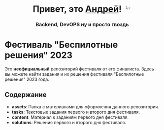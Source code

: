 <h1 align="center">
  Привет, это <a href="tapy.me/krojiak" target="_blank">Андрей</a>! 
  <img src="assets/krojiak-face.gif" height="26"/>
</h1>
<h3 align="center">Backend, DevOPS ну и просто гвоздь</h3>

<h1>Фестиваль "Беспилотные решения" 2023</h1>
    
<p>Это <b>неофициальный</b> репозиторий фестиваля от его финалиста. Здесь вы можете найти задания и их решения фестиваля "Беспилотные решения" 2023 года.</p>

<h2>Содержание</h2>
<ul>
    <li><strong>assets</strong>: Папка с материалами для оформления данного репозитория.</li>
    <li><strong>tasks</strong>: Текстовые задания первого и второго дня фестиваля.</li>
    <li><strong>content</strong>: Материал к заданиям первого дня фестиваля.</li>
    <li><strong>solutions</strong>: Решения первого и второго дня фестиваля.</li>
</ul>
